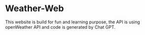 # Weather-Web

This website is build for fun and learning purpose, the API is using openWeather API and code is generated by Chat GPT.
